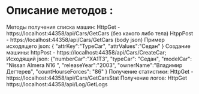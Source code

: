 # Описание методов :
Методы получения списка машин:
HttpGet - https://localhost:44358/api/Cars/GetCars (без какого либо тела)
HtppPost - https://localhost:44358/api/Cars/GetCars (body json)
Пример исходящего json:
{
"attrKey":"TypeCar",
"attrValues":"Седан"
}
Создание машины:
httpPost - https://localhost:44358/api/Cars/CreateCar;
Исходящий json:
{"numberCar":"XA1T3",
"typeCar": "Седан",
"modelCar": "Nissan Almera N16 ",
"releaseYear":"2003",
"ownerName":"Владимир Дегтерев",
"countHourseForces": "86"
}
Получение статистики:
HttpGet - https://localhost:44358/api/Cars/GetCarsStat 
Получение логов:
HttpGet https://localhost:44358/api/Log/GetLogs
